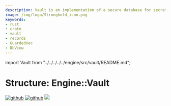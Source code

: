 ```yaml
---
description: Vault is an implementation of a secure database for secrets, each database view is a vault which is a collection of records which are all encrypted using the same key.A collection of vaults is called a Stronghold.
image: /img/logo/Stronghold_icon.png
keywords:
- rust
- crate
- vault
- records
- GuardedVec
- DbView
---
```

import Vault from "../../../../../engine/src/vault/README.md";

# Structure: Engine::Vault

[![github](https://img.shields.io/badge/github-source-blue.svg)](https://github.com/iotaledger/stronghold.rs/tree/dev/engine/src/vault)  [![github](https://img.shields.io/badge/rust-docs-green.svg)](https://docs.rs/stronghold_engine/engine/latest/vault/index.html) [![](https://img.shields.io/crates/v/stronghold-engine.svg)](https://crates.io/crates/stronghold-engine)

<Vault />

